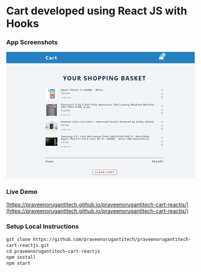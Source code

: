 # Cart developed using React JS with Hooks


### App Screenshots

![screenshot of the app](https://raw.githubusercontent.com/praveenorugantitech/praveenorugantitech-cart-reactjs/master/src/images/screenshot.PNG)


### Live Demo

[https://praveenorugantitech.github.io/praveenorugantitech-cart-reactjs/](https://praveenorugantitech.github.io/praveenorugantitech-cart-reactjs/)


### Setup Local Instructions

```
git clone https://github.com/praveenorugantitech/praveenorugantitech-cart-reactjs.git
cd praveenorugantitech-cart-reactjs
npm install
npm start

```

